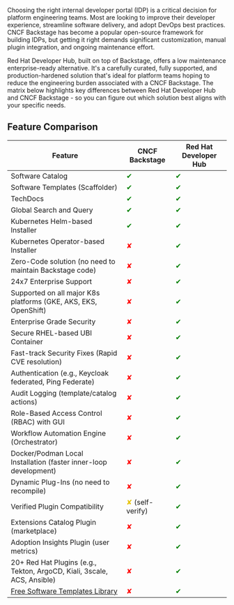 Choosing the right internal developer portal (IDP) is a critical decision for platform engineering teams. Most are looking to improve their developer experience, streamline software delivery, and adopt DevOps best practices. CNCF Backstage has become a popular open-source framework for building IDPs, but getting it right demands significant customization, manual plugin integration, and ongoing maintenance effort.

Red Hat Developer Hub, built on top of Backstage, offers a low maintenance enterprise-ready alternative. It's a carefully curated, fully supported, and production-hardened solution that's ideal for platform teams hoping to reduce the engineering burden associated with a CNCF Backstage. The matrix below highlights key differences between Red Hat Developer Hub and CNCF Backstage - so you can figure out which solution best aligns with your specific needs.

## Feature Comparison

| Feature | CNCF Backstage | Red Hat Developer Hub |
|--------|----------------|------------------------|
| Software Catalog | <span style="color:green">✔</span> | <span style="color:green">✔</span> |
| Software Templates (Scaffolder) | <span style="color:green">✔</span> | <span style="color:green">✔</span> |
| TechDocs | <span style="color:green">✔</span> | <span style="color:green">✔</span> |
| Global Search and Query | <span style="color:green">✔</span> | <span style="color:green">✔</span> |
| Kubernetes Helm-based Installer | <span style="color:green">✔</span> | <span style="color:green">✔</span> |
| Kubernetes Operator-based Installer | <span style="color:red">✘</span> | <span style="color:green">✔</span> |
| Zero-Code solution (no need to maintain Backstage code) | <span style="color:red">✘</span> | <span style="color:green">✔</span> |
| 24x7 Enterprise Support | <span style="color:red">✘</span> | <span style="color:green">✔</span> |
| Supported on all major K8s platforms (GKE, AKS, EKS, OpenShift) | <span style="color:red">✘</span> | <span style="color:green">✔</span> |
| Enterprise Grade Security | <span style="color:red">✘</span> | <span style="color:green">✔</span> |
| Secure RHEL-based UBI Container | <span style="color:red">✘</span> | <span style="color:green">✔</span> |
| Fast-track Security Fixes (Rapid CVE resolution) | <span style="color:red">✘</span> | <span style="color:green">✔</span> |
| Authentication (e.g., Keycloak federated, Ping Federate) | <span style="color:red">✘</span> | <span style="color:green">✔</span> |
| Audit Logging (template/catalog actions) | <span style="color:red">✘</span> | <span style="color:green">✔</span> |
| Role-Based Access Control (RBAC) with GUI | <span style="color:red">✘</span> | <span style="color:green">✔</span> |
| Workflow Automation Engine (Orchestrator) | <span style="color:red">✘</span> | <span style="color:green">✔</span> |
| Docker/Podman Local Installation (faster inner-loop development) | <span style="color:red">✘</span> | <span style="color:green">✔</span> |
| Dynamic Plug-Ins (no need to recompile) | <span style="color:red">✘</span> | <span style="color:green">✔</span> |
| Verified Plugin Compatibility | <span style="color:#e6c200">✘</span> (self-verify) | <span style="color:green">✔</span> |
| Extensions Catalog Plugin (marketplace) | <span style="color:red">✘</span> | <span style="color:green">✔</span> |
| Adoption Insights Plugin (user metrics) | <span style="color:red">✘</span> | <span style="color:green">✔</span> |
| 20+ Red Hat Plugins (e.g., Tekton, ArgoCD, Kiali, 3scale, ACS, Ansible) | <span style="color:red">✘</span> | <span style="color:green">✔</span> |
| [Free Software Templates Library](https://github.com/redhat-developer/red-hat-developer-hub-software-templates) | <span style="color:red">✘</span> | <span style="color:green">✔</span> |
